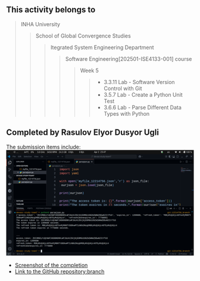## This activity belongs to
> INHA University
>> School of Global Convergence Studies
>>> Itegrated System Engineering Department
>>>> Software Engineering[202501-ISE4133-001] course
>>>>> Week 5 
>>>>>> - 3.3.11 Lab - Software Version Control with Git
>>>>>> - 3.5.7 Lab - Create a Python Unit Test
>>>>>> - 3.6.6 Lab - Parse Different Data Types with Python

## Completed by Rasulov Elyor Dusyor Ugli
The submission items include:
![Screenshot of the completion](./Screenshot.png)
- [Screenshot of the completion](./Screenshot.png)
- [Link to the GitHub repository:branch](https://github.com/RainHardi/devasc-study-team7/tree/12214756_branch)
